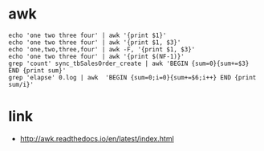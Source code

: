 # awk
```shell
echo 'one two three four' | awk '{print $1}'
echo 'one two three four' | awk '{print $1, $3}'
echo 'one,two,three,four' | awk -F, '{print $1, $3}'
echo 'one two three four' | awk '{print $(NF-1)}'
grep 'count' sync_tbSalesOrder_create | awk 'BEGIN {sum=0}{sum+=$3} END {print sum}'
grep 'elapse' 0.log | awk  'BEGIN {sum=0;i=0}{sum+=$6;i++} END {print sum/i}'
```

# link
* http://awk.readthedocs.io/en/latest/index.html
